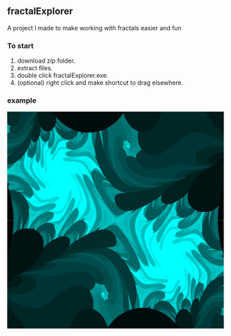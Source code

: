 ## fractalExplorer
A project I made to make working with fractals easier and fun

### To start
1. download zip folder.
2. extract files.
3. double click fractalExplorer.exe.
4. (optional) right click and make shortcut to drag elsewhere.

### example
![example fractal](https://github.com/Ben-Wunderlich/FractalExplorer/blob/master/images/example1.png)
